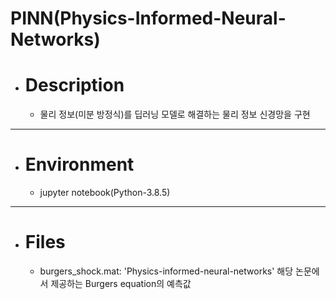 # PINN(Physics-Informed-Neural-Networks)

* # Description
   * 물리 정보(미분 방정식)를 딥러닝 모델로 해결하는 물리 정보 신경망을 구현
***
* # Environment
   * jupyter notebook(Python-3.8.5)
***
* # Files
  * burgers_shock.mat: 'Physics-informed-neural-networks' 해당 논문에서 제공하는 Burgers equation의 예측값
